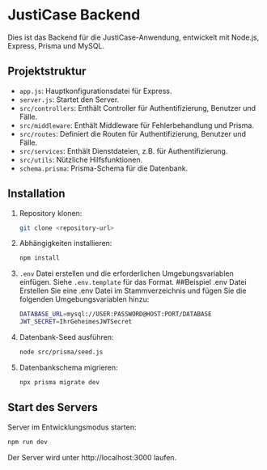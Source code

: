 # JustiCase Backend

Dies ist das Backend für die JustiCase-Anwendung, entwickelt mit Node.js, Express, Prisma und MySQL.

## Projektstruktur

- `app.js`: Hauptkonfigurationsdatei für Express.
- `server.js`: Startet den Server.
- `src/controllers`: Enthält Controller für Authentifizierung, Benutzer und Fälle.
- `src/middleware`: Enthält Middleware für Fehlerbehandlung und Prisma.
- `src/routes`: Definiert die Routen für Authentifizierung, Benutzer und Fälle.
- `src/services`: Enthält Dienstdateien, z.B. für Authentifizierung.
- `src/utils`: Nützliche Hilfsfunktionen.
- `schema.prisma`: Prisma-Schema für die Datenbank.

## Installation

1. Repository klonen:
    ```bash
    git clone <repository-url>
    ```

2. Abhängigkeiten installieren:
    ```bash
    npm install
    ```

3. `.env` Datei erstellen und die erforderlichen Umgebungsvariablen einfügen. Siehe `.env.template` für das Format.
    ##Beispiel .env Datei
    Erstellen Sie eine .env Datei im Stammverzeichnis und fügen Sie die folgenden Umgebungsvariablen hinzu:
    ```bash
    DATABASE_URL=mysql://USER:PASSWORD@HOST:PORT/DATABASE
    JWT_SECRET=IhrGeheimesJWTSecret
    ```

4. Datenbank-Seed ausführen:
    ```bash
    node src/prisma/seed.js
    ```

5. Datenbankschema migrieren:
    ```bash
    npx prisma migrate dev
    ```

## Start des Servers

Server im Entwicklungsmodus starten:
```bash
npm run dev
```
Der Server wird unter http://localhost:3000 laufen.



